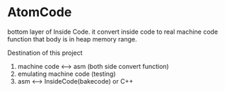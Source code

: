 # AtomCode
bottom layer of Inside Code. it convert inside code to real machine code function that body is in heap memory range.

Destination of this project
1. machine code <--> asm (both side convert function)
2. emulating machine code (testing)
3. asm <--> InsideCode(bakecode) or C++